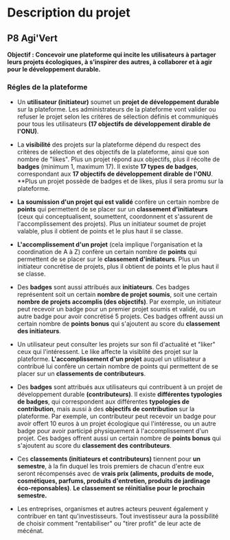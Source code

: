 # Description du projet

## P8 Agi'Vert

**Objectif : Concevoir une plateforme qui incite les utilisateurs à partager leurs projets écologiques, à s’inspirer des autres, à collaborer et à agir pour le développement durable.**

### Régles de la plateforme
- Un **utilisateur (initiateur)** soumet un **projet de développement durable** sur la plateforme. Les administrateurs de la plateforme vont valider ou refuser le projet selon les critères de sélection définis et communiqués pour tous les utilisateurs **(17 objectifs de développement dirable de l'ONU)**. 

- La **visibilité** des projets sur la plateforme dépend du respect des critères de sélection et des objectifs de la plateforme, ainsi que son nombre de "likes". Plus un projet répond aux objectifs, plus il récolte de **badges** (minimum 1, maximum 17). Il existe **17 types de badges**, correspondant aux **17 objectifs de développement dirable de l'ONU**. **Plus un projet possède de badges et de likes, plus il sera promu sur la plateforme. 

- **La soumission d'un projet qui est validé** confère un certain nombre de **points** qui permettent de se placer sur un **classement d'initiateurs** (ceux qui conceptualisent, soumettent, coordonnent et s'assurent de l'accomplissement des projets). Plus un initiateur soumet de projet valable, plus il obtient de points et le plus haut il se classe.

- **L'accomplissement d'un projet** (cela implique l'organisation et la coordination de A à Z) confère un certain nombre de **points** qui permettent de se placer sur le **classement d'initiateurs**. Plus un initiateur concrétise de projets, plus il obtient de points et le plus haut il se classe.

- Des **badges** sont aussi attribués aux **initiateurs**. Ces badges représentent soit un certain **nombre de projet soumis**, soit une certain **nombre de projets accomplis (des objectifs)**. Par exemple, un initiateur peut recevoir un badge pour un premier projet soumis et validé, ou un autre badge pour avoir concrétisé 5 projets. Ces badges offrent aussi un certain nombre de **points bonus** qui s'ajoutent au score du **classement des initiateurs**.

- Un utilisateur peut consulter les projets sur son fil d'actualité et "liker" ceux qui l'intéressent. Le like affecte la visiblité des projet sur la plateforme. **L'accomplissement d'un projet** auquel un utilisateur a contribué lui confère un certain nombre de points qui permettent de se placer sur un **classements de contributeurs**.

- Des **badges** sont attribués aux utilisateurs qui contribuent à un projet de développement durable **(contributeurs)**. Il existe **différentes typologies de badges**, qui correspondent aux différentes **typologies de contribution**, mais aussi à des **objectifs de contribution** sur la plateforme. Par exemple, un contributeur peut recevoir un badge pour avoir offert 10 euros à un projet écologique qui l'intéresse, ou un autre badge pour avoir participé physiquement à l'accomplissement d'un projet. Ces badges offrent aussi un certain nombre de **points bonus** qui s'ajoutent au score du **classement des contributeurs**.

- Ces **classements (initiateurs et contributeurs)** tiennent pour **un semestre**, à la fin duquel les trois premiers de chacun d'entre eux seront récompensés avec de **vrais prix (aliments, produits de mode, cosmétiques, parfums, produits d'entretien, produits de jardinage éco-reponsables)**. **Le classement se réinitialise pour le prochain semestre.**

- Les entreprises, organismes et autres acteurs peuvent également y contribuer en tant qu'investisseurs. Tout investisseur aura la possibilité de choisir comment "rentabiliser" ou "tirer profit" de leur acte de mécénat.
